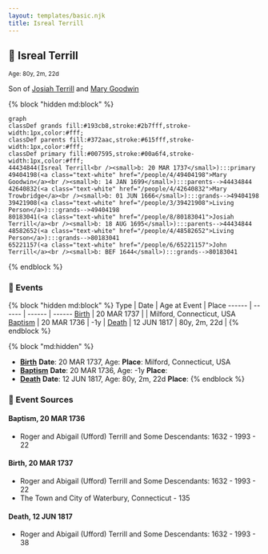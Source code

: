 ```yaml
---
layout: templates/basic.njk
title: Isreal Terrill
---
```

## 🔵 Isreal Terrill
<small>Age: 80y, 2m, 22d</small>

Son of [Josiah Terrill](/people/8/80183041) and [Mary Goodwin](/people/4/49404198)

{% block "hidden md:block" %}
```mermaid
graph
classDef grands fill:#193cb8,stroke:#2b7fff,stroke-width:1px,color:#fff;
classDef parents fill:#372aac,stroke:#615fff,stroke-width:1px,color:#fff;
classDef primary fill:#007595,stroke:#00a6f4,stroke-width:1px,color:#fff;
44434844(Isreal Terrill<br /><small>b: 20 MAR 1737</small>):::primary
49404198(<a class="text-white" href="/people/4/49404198">Mary Goodwin</a><br /><small>b: 14 JAN 1699</small>):::parents-->44434844
42640832(<a class="text-white" href="/people/4/42640832">Mary Trowbridge</a><br /><small>b: 01 JUN 1666</small>):::grands-->49404198
39421908(<a class="text-white" href="/people/3/39421908">Living Person</a>):::grands-->49404198
80183041(<a class="text-white" href="/people/8/80183041">Josiah Terrill</a><br /><small>b: 18 AUG 1695</small>):::parents-->44434844
48582652(<a class="text-white" href="/people/4/48582652">Living Person</a>):::grands-->80183041
65221157(<a class="text-white" href="/people/6/65221157">John Terrill</a><br /><small>b: BEF 1644</small>):::grands-->80183041
```
{% endblock %}

### 📆 Events

{% block "hidden md:block" %}
Type | Date | Age at Event | Place
------ | ------ | ------ | ------
[Birth](#event-event-2) | 20 MAR 1737 |  | Milford, Connecticut, USA
[Baptism](#event-event-0) | 20 MAR 1736 | -1y |
[Death](#event-event-4) | 12 JUN 1817 | 80y, 2m, 22d |
{% endblock %}

{% block "md:hidden" %}
- **[Birth](#event-event-2)**
**Date**: 20 MAR 1737, Age:
**Place**: Milford, Connecticut, USA
- **[Baptism](#event-event-0)**
**Date**: 20 MAR 1736, Age: -1y
**Place**:
- **[Death](#event-event-4)**
**Date**: 12 JUN 1817, Age: 80y, 2m, 22d
**Place**:
{% endblock %}

### 📰 Event Sources

#### <a id="event-event-0"></a> Baptism, 20 MAR 1736
* Roger and Abigail (Ufford) Terrill and Some Descendants: 1632 - 1993  - 22

#### <a id="event-event-2"></a> Birth, 20 MAR 1737
* Roger and Abigail (Ufford) Terrill and Some Descendants: 1632 - 1993  - 22
* The Town and City of Waterbury, Connecticut  - 135

#### <a id="event-event-4"></a> Death, 12 JUN 1817
* Roger and Abigail (Ufford) Terrill and Some Descendants: 1632 - 1993  - 38